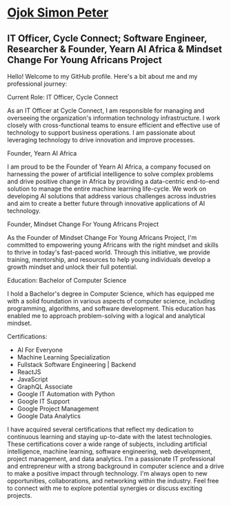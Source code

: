 # [Ojok Simon Peter](https://afandeojok.tech/)
## IT Officer, Cycle Connect; Software Engineer, Researcher & Founder, Yearn AI Africa & Mindset Change For Young Africans Project

Hello! Welcome to my GitHub profile. Here's a bit about me and my professional journey:

Current Role:
IT Officer, Cycle Connect

As an IT Officer at Cycle Connect, I am responsible for managing and overseeing the organization's information technology infrastructure. I work closely with cross-functional teams to ensure efficient and effective use of technology to support business operations. I am passionate about leveraging technology to drive innovation and improve processes.

Founder, Yearn AI Africa

I am proud to be the Founder of Yearn AI Africa, a company focused on harnessing the power of artificial intelligence to solve complex problems and drive positive change in Africa by providing a data-centric end-to-end solution to manage the entire machine learning life-cycle. We work on developing AI solutions that address various challenges across industries and aim to create a better future through innovative applications of AI technology.

Founder, Mindset Change For Young Africans Project

As the Founder of Mindset Change For Young Africans Project, I'm committed to empowering young Africans with the right mindset and skills to thrive in today's fast-paced world. Through this initiative, we provide training, mentorship, and resources to help young individuals develop a growth mindset and unlock their full potential.

Education:
Bachelor of Computer Science

I hold a Bachelor's degree in Computer Science, which has equipped me with a solid foundation in various aspects of computer science, including programming, algorithms, and software development. This education has enabled me to approach problem-solving with a logical and analytical mindset.

Certifications:
- AI For Everyone
- Machine Learning Specialization
- Fullstack Software Engineering | Backend
- ReactJS
- JavaScript
- GraphQL Associate
- Google IT Automation with Python
- Google IT Support
- Google Project Management
- Google Data Analytics

I have acquired several certifications that reflect my dedication to continuous learning and staying up-to-date with the latest technologies. These certifications cover a wide range of subjects, including artificial intelligence, machine learning, software engineering, web development, project management, and data analytics. I'm a passionate IT professional and entrepreneur with a strong background in computer science and a drive to make a positive impact through technology. I'm always open to new opportunities, collaborations, and networking within the industry. Feel free to connect with me to explore potential synergies or discuss exciting projects.


<!---
Jokmonsimon/Jokmonsimon is a ✨ special ✨ repository because its `README.md` (this file) appears on your GitHub profile.
You can click the Preview link to take a look at your changes.
--->
